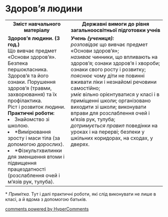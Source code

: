 <div id="hypercomments_widget" class="js-hypercomments-widget invisible"></div>

Здоров’я людини
=============================================

<table>
  <tr>
    <td width="40%" align="center"><b>Зміст навчального матеріалу<b></td>
    <td width="60%" align="center"><b>Державні вимоги до рівня загальноосвітньої підготовки учнів</b></td>
  </tr>
  <tr>
    <td width="40%" style="vertical-align:top !important;">
    <b>Здоров’я людини. (3 год.)</b><br>
    Що вивчає предмет «Основи здоров’я».<br>
    Безпека першокласника.<br>
    Здоров’я та його ознаки. Порушення здоров’я (травми, захворювання) та їх профілактика.<br>
    Ріст і розвиток людини.<br>
    <b>Практичні роботи:</b>
    <li>
    Знайомство зі школою.
    </li>
    <li>
    *Вимірювання зросту і маси тіла (за допомогою дорослих).
    </li>
    <li>
    *Фізкультхвилинки для зменшення втоми і підвищення працездатності (розслаблення очей і м’язів рук, тулуба).
    </li>
    </td>
    <td width="60%" style="vertical-align:top !important;">
    <i><b>Учень (учениця):</b></i><br>
	<i>розповідає</i> що вивчає предмет «Основи здоров’я»;<br>
    <i>називає</i> чинники, що впливають на здоров’я; ознаки здоров’я і хвороби; ознаки свого росту і розвитку;<br>
    <i>пояснює</i> чому діти не повинні вживати ліки і незнайомі речовини самостійно;<br>
    <i>уміє</i> вільно орієнтуватися у класі і в приміщенні школи; організовано виходити зі школи; виконувати вправи для розслаблення очей і м’язів рук, тулуба;<br>
    <i>дотримується правил</i> поведінки на уроках і на перерві; безпеки у шкільних коридорах, на сходах, у дверях.<br>
	</td>
  </tr>
</table>

<p>* <i>Примітка.</i> Тут і далі практичні роботи, які слід виконувати не лише в класі, а й вдома з допомогою батьків.</p>

<div class="js-hypercomments-container">
<a href="http://hypercomments.com" class="hc-link" title="comments widget">comments powered by HyperComments</a>
</div>